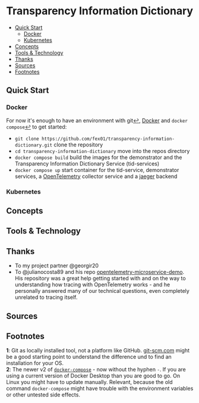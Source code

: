 # Transparency Information Dictionary

- [Quick Start](#quick-start)
  - [Docker](#docker)
  - [Kubernetes](#kubernetes)
- [Concepts](#concepts)
- [Tools & Technology](#tools--technology)
- [Thanks](#thanks)
- [Sources](#sources)
- [Footnotes](#footnotes)

## Quick Start

### Docker

For now it's enough to have an environment with git[↩](#a1), [Docker](https://www.docker.com) and `docker compose`[↩](#a2) to get started:

- `git clone https://github.com/fex01/transparency-information-dictionary.git` clone the repository
- `cd transparency-information-dictionary` move into the repos directory
- `docker compose build` build the images for the demonstrator and the Transparency Information Dictionary Service (tid-services)
- `docker compose up` start container for the tid-service, demonstrator services, a [OpenTelemetry](https://opentelemetry.io) collector service and a [jaeger](https://www.jaegertracing.io) backend

### Kubernetes

## Concepts

## Tools & Technology

## Thanks

- To my project partner @georgir20
- To @julianocosta89 and his repo [opentelemetry-microservice-demo](https://github.com/julianocosta89/opentelemetry-microservices-demo). His repository was a great help getting started with and on the way to understanding how tracing with OpenTelemetry works - and he personally answered many of our technical questions, even completely unrelated to tracing itself.

## Sources

## Footnotes

<b id="f1">1</b>: Git as locally installed tool, not a platform like GitHub. [git-scm.com](https://git-scm.com) might be a good starting point to understand the difference und to find an installation for your OS.  
<b id="f1">2</b>: The newer v2 of [`docker-compose`](https://docs.docker.com/compose/) - now without the hyphen `-`. If you are using a current version of Docker Desktop than you are good to go. On Linux you might have to update manually. Relevant, because the old command `docker-compose` might have trouble with the environment variables or other untested side effects.
